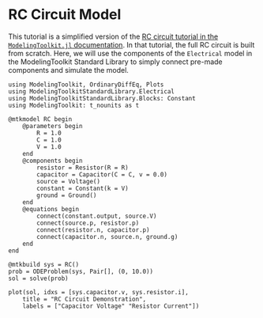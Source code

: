 # RC Circuit Model

This tutorial is a simplified version of the [RC circuit tutorial in the
`ModelingToolkit.jl` documentation](https://docs.sciml.ai/ModelingToolkit/stable/tutorials/acausal_components/).
In that tutorial, the full RC circuit is built from scratch. Here, we will use the
components of the `Electrical` model in the ModelingToolkit Standard Library to simply
connect pre-made components and simulate the model.

```@example
using ModelingToolkit, OrdinaryDiffEq, Plots
using ModelingToolkitStandardLibrary.Electrical
using ModelingToolkitStandardLibrary.Blocks: Constant
using ModelingToolkit: t_nounits as t

@mtkmodel RC begin
    @parameters begin
        R = 1.0
        C = 1.0
        V = 1.0
    end
    @components begin
        resistor = Resistor(R = R)
        capacitor = Capacitor(C = C, v = 0.0)
        source = Voltage()
        constant = Constant(k = V)
        ground = Ground()
    end
    @equations begin
        connect(constant.output, source.V)
        connect(source.p, resistor.p)
        connect(resistor.n, capacitor.p)
        connect(capacitor.n, source.n, ground.g)
    end
end

@mtkbuild sys = RC()
prob = ODEProblem(sys, Pair[], (0, 10.0))
sol = solve(prob)

plot(sol, idxs = [sys.capacitor.v, sys.resistor.i],
    title = "RC Circuit Demonstration",
    labels = ["Capacitor Voltage" "Resistor Current"])
```
